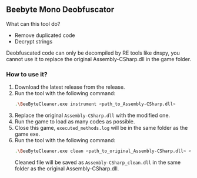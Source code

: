 ﻿## Beebyte Mono Deobfuscator

What can this tool do?

- Remove duplicated code
- Decrypt strings

Deobfuscated code can only be decompiled by RE tools like dnspy, you cannot use it to replace the original Assembly-CSharp.dll in the game folder.

### How to use it?
1. Download the latest release from the release.
2. Run the tool with the following command:
   ```bash
   .\BeeByteCleaner.exe instrument <path_to_Assembly-CSharp.dll>
   ```
3. Replace the original `Assembly-CSharp.dll` with the modified one.
4. Run the game to load as many codes as possible.
5. Close this game, `executed_methods.log` will be in the same folder as the game exe.
6. Run the tool with the following command:
   ```bash
   .\BeeByteCleaner.exe clean <path_to_original_Assembly-CSharp.dll> <path_to_executed_methods.log>
   ```
   Cleaned file will be saved as `Assembly-CSharp_clean.dll` in the same folder as the original Assembly-CSharp.dll.